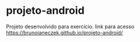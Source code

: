 # projeto-android
 
Projeto desenvolvido para exercício.
link para acesso https://brunoianeczek.github.io/projeto-android/

